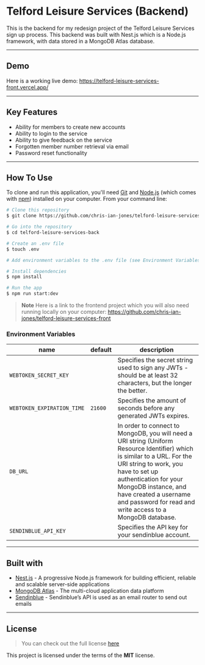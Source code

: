 Telford Leisure Services (Backend)
============

This is the backend for my redesign project of the Telford Leisure Services sign up process. This backend was built with Nest.js which is a Node.js framework, with data stored in a MongoDB Atlas database.

---

## Demo

Here is a working live demo: https://telford-leisure-services-front.vercel.app/

---

## Key Features

* Ability for members to create new accounts
* Ability to login to the service
* Ability to give feedback on the service
* Forgotten member number retrieval via email
* Password reset functionality

---

## How To Use

To clone and run this application, you'll need [Git](https://git-scm.com) and [Node.js](https://nodejs.org/en/download/) (which comes with [npm](http://npmjs.com)) installed on your computer. From your command line:

```bash
# Clone this repository
$ git clone https://github.com/chris-ian-jones/telford-leisure-services-back

# Go into the repository
$ cd telford-leisure-services-back

# Create an .env file
$ touch .env

# Add environment variables to the .env file (see Environment Variables table below)

# Install dependencies
$ npm install

# Run the app
$ npm run start:dev
```

> **Note**
> Here is a link to the frontend project which you will also need running locally on your computer: https://github.com/chris-ian-jones/telford-leisure-services-front

### Environment Variables

name | default | description
-----|---------|------------
`WEBTOKEN_SECRET_KEY` | | Specifies the secret string used to sign any JWTs - should be at least 32 characters, but the longer the better.
`WEBTOKEN_EXPIRATION_TIME` | `21600` | Specifies the amount of seconds before any generated JWTs expires.
`DB_URL` | | In order to connect to MongoDB, you will need a URI string (Uniform Resource Identifier) which is similar to a URL. For the URI string to work, you have to set up authentication for your MongoDB instance, and have created a username and password for read and write access to a MongoDB database.
`SENDINBLUE_API_KEY` | | Specifies the API key for your sendinblue account.


---

## Built with 

- [Nest.js](https://nestjs.com/) - A progressive Node.js framework for building efficient, reliable and scalable server-side applications
- [MongoDB Atlas](https://www.mongodb.com/atlas) - The multi-cloud application data platform
- [Sendinblue](https://www.sendinblue.com/) - Sendinblue’s API is used as an email router to send out emails

---

## License
>You can check out the full license [here](https://github.com/chris-ian-jones/telford-leisure-services-back/blob/main/LICENSE)

This project is licensed under the terms of the **MIT** license.
